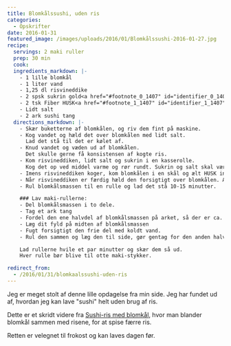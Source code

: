 ```yaml
---
title: Blomkålssushi, uden ris
categories:
  - Opskrifter
date: 2016-01-31
featured_image: /images/uploads/2016/01/Blomkålssushi-2016-01-27.jpg
recipe:
  servings: 2 maki ruller
  prep: 30 min
  cook:
  ingredients_markdown: |-
    - 1 lille blomkål
    - 1 liter vand
    - 1,25 dl risvineddike
    - 2 spsk sukrin gold<a href="#footnote_0_1407" id="identifier_0_1407" class="footnote-link footnote-identifier-link" title="Du kan ogs&aring; bruge et andet s&oslash;demiddel, men dette gav et meget godt resultat.">1</a>
    - 2 tsk Fiber HUSK<a href="#footnote_1_1407" id="identifier_1_1407" class="footnote-link footnote-identifier-link" title="loppefr&oslash;skaller">2</a>
    - Lidt salt
    - 2 ark sushi tang
  directions_markdown: |-
    - Skær buketterne af blomkålen, og riv dem fint på maskine.
    - Kog vandet og hæld det over blomkålen med lidt salt.
      Lad det stå til det er kølet af.
    - Knud vandet og væden ud af blomkålen.
      Det skulle gerne få konsistensen af kogte ris.
    - Kom risvineddiken, lidt salt og sukrin i en kasserolle.
      Kog det op ved middel varme og rør rundt. Sukrin og salt skal være opløst.
    - Imens risvineddiken koger, kom blomkålen i en skål og ælt HUSK ind i det
    - Når risvineddiken er færdig hæld den forsigtigt over blomkålen. Ælt det sammen, så al risvineddiken optaget af blomkålsmassen.
    - Rul blomkålsmassen til en rulle og lad det stå 10-15 minutter.

    ### Lav maki-rullerne:
    - Del blomkålsmassen i to dele.
    - Tag et ark tang
    - Fordel den ene halvdel af blomkålsmassen på arket, så der er ca. 2 cm frit i den ene side.
    - Læg dit fyld på midten af blomkålsmassen
    - Fugt forsigtigt den frie del med koldt vand.
    - Rul den sammen og læg den til side, gør gentag for den anden halvdel af massen

    Lad rullerne hvile et par minutter og skær dem så ud.
    Hver rulle bør blive til otte maki-stykker.

redirect_from:
  - /2016/01/31/blomkaalssushi-uden-ris
---
```


Jeg er meget stolt af denne lille opdagelse fra min side. Jeg har fundet ud af, hvordan jeg kan lave "sushi" helt uden brug af ris.

Dette er et skridt videre fra [Sushi-ris med blomkål](/opskrifter/2013/09/21/sushi-ris-med-blomkal/), hvor man blander blomkål sammen med risene, for at spise færre ris.

Retten er velegnet til frokost og kan laves dagen før.
